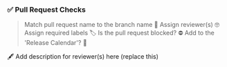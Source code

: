 ### ✅ Pull Request Checks

> Match pull request name to the branch name 🌳
> Assign reviewer(s) 🤓
> Assign required labels 🏷
> Is the pull request blocked? ⛔️
> Add to the 'Release Calendar'? 📅

🖋 Add description for reviewer(s) here (replace this)
